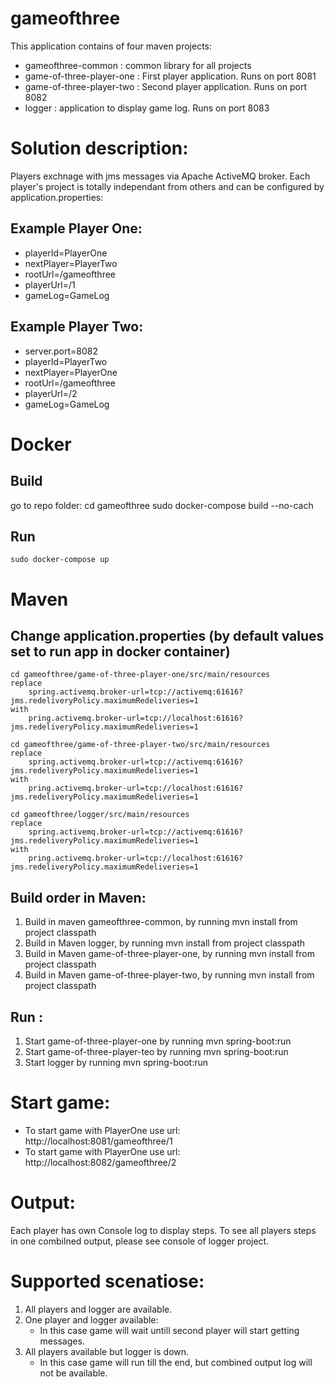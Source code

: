 # gameofthree
This application contains of four maven projects:
 - gameofthree-common : common library for all projects
 - game-of-three-player-one : First player application. Runs on port 8081
 - game-of-three-player-two : Second player application. Runs on port 8082
 - logger : application to display game log. Runs on port 8083


# Solution description:
Players exchnage with jms messages via Apache ActiveMQ broker.
Each player's project is totally independant from others and can be configured by application.properties:

## Example Player One:
- playerId=PlayerOne
- nextPlayer=PlayerTwo
- rootUrl=/gameofthree
- playerUrl=/1
- gameLog=GameLog
	
## Example Player Two:
- server.port=8082
- playerId=PlayerTwo
- nextPlayer=PlayerOne
- rootUrl=/gameofthree
- playerUrl=/2
- gameLog=GameLog

# Docker
## Build
go to repo folder: cd gameofthree
	sudo docker-compose build --no-cach
## Run
	sudo docker-compose up


# Maven 
## Change application.properties (by default values set to run app in docker container)
	cd gameofthree/game-of-three-player-one/src/main/resources
	replace 
		spring.activemq.broker-url=tcp://activemq:61616?jms.redeliveryPolicy.maximumRedeliveries=1
	with
		pring.activemq.broker-url=tcp://localhost:61616?jms.redeliveryPolicy.maximumRedeliveries=1
		
	cd gameofthree/game-of-three-player-two/src/main/resources
	replace 
		spring.activemq.broker-url=tcp://activemq:61616?jms.redeliveryPolicy.maximumRedeliveries=1
	with
		pring.activemq.broker-url=tcp://localhost:61616?jms.redeliveryPolicy.maximumRedeliveries=1
		
	cd gameofthree/logger/src/main/resources
	replace 
		spring.activemq.broker-url=tcp://activemq:61616?jms.redeliveryPolicy.maximumRedeliveries=1
	with
		pring.activemq.broker-url=tcp://localhost:61616?jms.redeliveryPolicy.maximumRedeliveries=1

## Build order in Maven:
1. Build in maven gameofthree-common, by running mvn install from project classpath
2. Build in Maven logger, by running mvn install from project classpath
2. Build in Maven game-of-three-player-one, by running mvn install from project classpath
4. Build in Maven game-of-three-player-two, by running mvn install from project classpath
	
## Run :
1. Start game-of-three-player-one by running mvn spring-boot:run
1. Start game-of-three-player-teo by running mvn spring-boot:run
1. Start logger by running mvn spring-boot:run

# Start game:
 - To start game with PlayerOne use url: http://localhost:8081/gameofthree/1
 - To start game with PlayerOne use url: http://localhost:8082/gameofthree/2

# Output:
Each player has own Console log to display steps.
To see all players steps in one combilned output, please see console of logger project.

# Supported scenatiose:
1. All players and logger are available.
2. One player and logger available:
	- In this case game will wait untill second player will start getting messages.
3. All players available but logger is down.
	- In this case game will run till the end, but combined output log will not be available.
